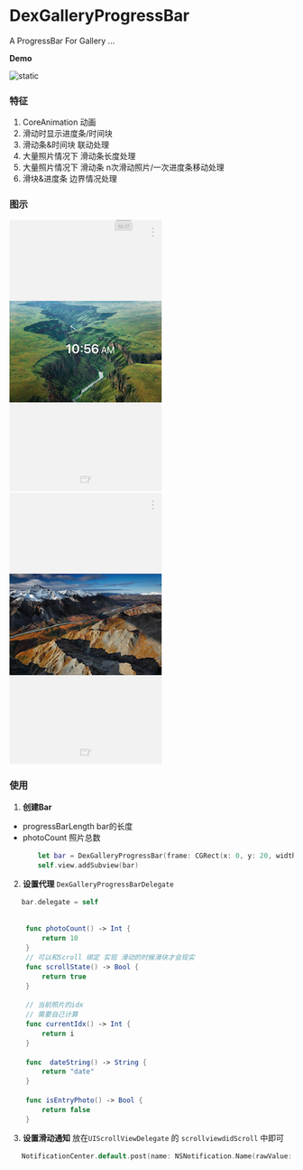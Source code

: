 # DexGalleryProgressBar
A ProgressBar For Gallery ...

**Demo**

![static](https://github.com/JunyiXie/DexGalleryProgressBar/raw/master/readme_resources/demo.gif)

### 特征

1. CoreAnimation 动画
2. 滑动时显示进度条/时间块
3. 滑动条&时间块 联动处理
4. 大量照片情况下 滑动条长度处理
5. 大量照片情况下 滑动条 n次滑动照片/一次进度条移动处理
6. 滑块&进度条 边界情况处理

### 图示

![scroll](https://github.com/JunyiXie/DexGalleryProgressBar/raw/master/readme_resources/scroll.PNG)
![static](https://github.com/JunyiXie/DexGalleryProgressBar/raw/master/readme_resources/static.PNG)


### 使用

1. **创建Bar**
- progressBarLength bar的长度
- photoCount 照片总数

```swift
       let bar = DexGalleryProgressBar(frame: CGRect(x: 0, y: 20, width: 375, height: 40) , progressBarLength: 375, photoCount: 10)
       self.view.addSubview(bar)
```

2. **设置代理**
`DexGalleryProgressBarDelegate`

```swift
   bar.delegate = self
```

```swift

    func photoCount() -> Int {
        return 10
    }
    // 可以和Scroll 绑定 实现 滑动的时候滑块才会现实
    func scrollState() -> Bool {
        return true
    }
    
    // 当前照片的idx
    // 需要自己计算
    func currentIdx() -> Int {
        return i
    }
    
    func  dateString() -> String {
        return "date"
    }
    
    func isEntryPhoto() -> Bool {
        return false
    }
```

3. **设置滑动通知**
放在`UIScrollViewDelegate` 的 `scrollviewdidScroll` 中即可
```swift
   NotificationCenter.default.post(name: NSNotification.Name(rawValue: "progressBarStateDidNeedChange"), object: nil)
```

